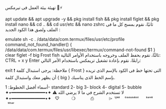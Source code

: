 
تهيئة بيئة العمل فى تيرمكس 🤠⚡

apt update && apt upgrade -y && pkg install fish && pkg install figlet && pkg install nano && cd .. && cd usr/etc && nano zshrc
ثانيًا، نقوم بمسح كل ما فى الملف ولصق هذا الكود الجديد :

emulate sh -c  . /data/data/com.termux/files/usr/etc/profile 
command_not_found_handler() {
 /data/data/com.termux/files/usr/libexec/termux/command-not-found $1
}
clear
figlet -f big Frost
fish
ثالثًا، نقوم بحفظ الملف وخروجه باستخدام الأوامر التالية:
CTRL + x
y
Enter
رابعًا، نقوم بإعادة تشغيل تريمكس باستخدام الأمر التالي:

exit
❗ ملاحظة:
يرجى استبدال كلمة { Frost } التى تحتها خط فى الكود بالإسم الذى تريده أن يظهر معك واستبدال كلمة { big } بإسم الخط الذى يناسبك.

أسماء أفضل الخطوط:
1- standard
2- big
3- block
4- digital
5- bubble
✦•━━━━━━━━━━━━━•✦
⚠️ لا تستخدم الشرح في ما لا يرضي الله
✦•━━━━━━━━━━━━━•✦
  ♡   ‌ ‌      ❍ㅤ         ⎙ㅤ    ‌     ⌲ 
 ˡᶦᵏᵉ ‌   ᶜᵒᵐᵐᵉⁿᵗ       ˢᵃᵛᵉ         ˢʰᵃʳ
